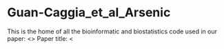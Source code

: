 # Guan-Caggia_et_al_Arsenic

This is the home of all the bioinformatic and biostatistics code used in our paper: <<DOI>> 
Paper title: <<TITLE>> 
Published in <<PAPER>>.

